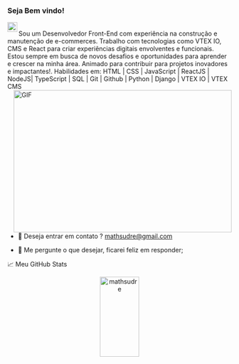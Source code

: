 ### Seja Bem vindo!

<a href="https://www.linkedin.com/in/matheus-sudre/">
  <img align="left" alt="Abhishek's LinkedIN" width="22px" src="https://cdn-icons-png.flaticon.com/256/174/174857.png" />
</a>

<br />
Sou um Desenvolvedor Front-End com experiência na construção e manutenção de e-commerces. Trabalho com tecnologias como VTEX IO, CMS e React para criar experiências digitais envolventes e funcionais. Estou sempre em busca de novos desafios e oportunidades para aprender e crescer na minha área. Animado para contribuir para projetos inovadores e impactantes!.
Habilidades em: HTML | CSS | JavaScript | ReactJS | NodeJS| TypeScript | SQL | Git | Github | Python | Django | VTEX IO | VTEX CMS 
<br />


  <img align="right" alt="GIF" src="https://media4.giphy.com/media/f3iwJFOVOwuy7K6FFw/giphy.gif?cid=ecf05e47a7v5pssmfeqju0v1tohncpxk0rr1kn51m3fotc82&rid=giphy.gif&ct=g" width="490" height="320" />
  
  - 💼 Deseja entrar em contato ? mathsudre@gmail.com
  
  - 💬 Me pergunte o que desejar, ficarei feliz em responder; 
 





📈 Meu GitHub Stats

<div align="center">
<img width="42%"height="180em" src="https://github-readme-stats.vercel.app/api?username=mathsudre&show_icons=true&theme=cobalt&include_all_commits=true&count_private=true" alt="mathsudre" />

</div>



